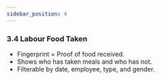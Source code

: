 ```yaml
---
sidebar_position: 4
---
```

### 3.4 Labour Food Taken

- Fingerprint = Proof of food received.
- Shows who has taken meals and who has not.
- Filterable by date, employee, type, and gender.
